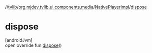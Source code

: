 //[tvlib](../../../index.md)/[org.mjdev.tvlib.ui.components.media](../index.md)/[NativePlayerImpl](index.md)/[dispose](dispose.md)

# dispose

[androidJvm]\
open override fun [dispose](dispose.md)()
